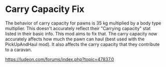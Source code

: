 # Carry Capacity Fix
The behavior of carry capacity for pawns is 35 kg multiplied by a body type multiplier. This doesn't accurately reflect their "Carrying capacity" stat listed in their basic info. This mod aims to fix that.
The carry capacity now accurately affects how much the pawn can haul (best used with the PickUpAndHaul mod). It also affects the carry capacity that they contribute to a caravan.

https://ludeon.com/forums/index.php?topic=47837.0
